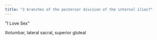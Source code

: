 ```yaml
---
title: "3 branches of the posterior division of the internal iliac?"
---
```

&quot;I Love Sex&quot;

Iliolumbar, lateral sacral, superior gluteal

